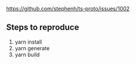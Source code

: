 https://github.com/stephenh/ts-proto/issues/1002

## Steps to reproduce

1. yarn install
2. yarn generate
3. yarn build